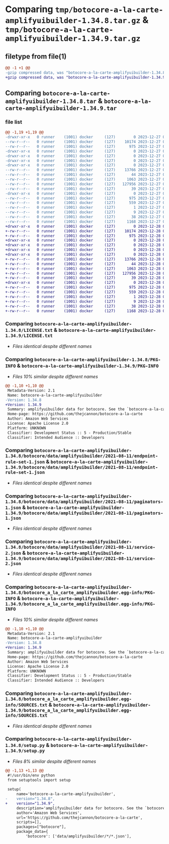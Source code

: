 # Comparing `tmp/botocore-a-la-carte-amplifyuibuilder-1.34.8.tar.gz` & `tmp/botocore-a-la-carte-amplifyuibuilder-1.34.9.tar.gz`

## filetype from file(1)

```diff
@@ -1 +1 @@
-gzip compressed data, was "botocore-a-la-carte-amplifyuibuilder-1.34.8.tar", last modified: Wed Dec 27 01:06:35 2023, max compression
+gzip compressed data, was "botocore-a-la-carte-amplifyuibuilder-1.34.9.tar", last modified: Thu Dec 28 01:06:36 2023, max compression
```

## Comparing `botocore-a-la-carte-amplifyuibuilder-1.34.8.tar` & `botocore-a-la-carte-amplifyuibuilder-1.34.9.tar`

### file list

```diff
@@ -1,19 +1,19 @@
-drwxr-xr-x   0 runner    (1001) docker     (127)        0 2023-12-27 01:06:35.063300 botocore-a-la-carte-amplifyuibuilder-1.34.8/
--rw-r--r--   0 runner    (1001) docker     (127)    10174 2023-12-27 01:06:34.000000 botocore-a-la-carte-amplifyuibuilder-1.34.8/LICENSE.txt
--rw-r--r--   0 runner    (1001) docker     (127)      975 2023-12-27 01:06:35.063300 botocore-a-la-carte-amplifyuibuilder-1.34.8/PKG-INFO
-drwxr-xr-x   0 runner    (1001) docker     (127)        0 2023-12-27 01:06:35.059300 botocore-a-la-carte-amplifyuibuilder-1.34.8/botocore/
-drwxr-xr-x   0 runner    (1001) docker     (127)        0 2023-12-27 01:06:35.059300 botocore-a-la-carte-amplifyuibuilder-1.34.8/botocore/data/
-drwxr-xr-x   0 runner    (1001) docker     (127)        0 2023-12-27 01:06:35.059300 botocore-a-la-carte-amplifyuibuilder-1.34.8/botocore/data/amplifyuibuilder/
-drwxr-xr-x   0 runner    (1001) docker     (127)        0 2023-12-27 01:06:35.063300 botocore-a-la-carte-amplifyuibuilder-1.34.8/botocore/data/amplifyuibuilder/2021-08-11/
--rw-r--r--   0 runner    (1001) docker     (127)    13766 2023-12-27 01:06:28.000000 botocore-a-la-carte-amplifyuibuilder-1.34.8/botocore/data/amplifyuibuilder/2021-08-11/endpoint-rule-set-1.json
--rw-r--r--   0 runner    (1001) docker     (127)       44 2023-12-27 01:06:28.000000 botocore-a-la-carte-amplifyuibuilder-1.34.8/botocore/data/amplifyuibuilder/2021-08-11/examples-1.json
--rw-r--r--   0 runner    (1001) docker     (127)     1063 2023-12-27 01:06:28.000000 botocore-a-la-carte-amplifyuibuilder-1.34.8/botocore/data/amplifyuibuilder/2021-08-11/paginators-1.json
--rw-r--r--   0 runner    (1001) docker     (127)   127956 2023-12-27 01:06:28.000000 botocore-a-la-carte-amplifyuibuilder-1.34.8/botocore/data/amplifyuibuilder/2021-08-11/service-2.json
--rw-r--r--   0 runner    (1001) docker     (127)       39 2023-12-27 01:06:28.000000 botocore-a-la-carte-amplifyuibuilder-1.34.8/botocore/data/amplifyuibuilder/2021-08-11/waiters-2.json
-drwxr-xr-x   0 runner    (1001) docker     (127)        0 2023-12-27 01:06:35.063300 botocore-a-la-carte-amplifyuibuilder-1.34.8/botocore_a_la_carte_amplifyuibuilder.egg-info/
--rw-r--r--   0 runner    (1001) docker     (127)      975 2023-12-27 01:06:35.000000 botocore-a-la-carte-amplifyuibuilder-1.34.8/botocore_a_la_carte_amplifyuibuilder.egg-info/PKG-INFO
--rw-r--r--   0 runner    (1001) docker     (127)      559 2023-12-27 01:06:35.000000 botocore-a-la-carte-amplifyuibuilder-1.34.8/botocore_a_la_carte_amplifyuibuilder.egg-info/SOURCES.txt
--rw-r--r--   0 runner    (1001) docker     (127)        1 2023-12-27 01:06:35.000000 botocore-a-la-carte-amplifyuibuilder-1.34.8/botocore_a_la_carte_amplifyuibuilder.egg-info/dependency_links.txt
--rw-r--r--   0 runner    (1001) docker     (127)        9 2023-12-27 01:06:35.000000 botocore-a-la-carte-amplifyuibuilder-1.34.8/botocore_a_la_carte_amplifyuibuilder.egg-info/top_level.txt
--rw-r--r--   0 runner    (1001) docker     (127)       38 2023-12-27 01:06:35.063300 botocore-a-la-carte-amplifyuibuilder-1.34.8/setup.cfg
--rw-r--r--   0 runner    (1001) docker     (127)     1168 2023-12-27 01:06:34.000000 botocore-a-la-carte-amplifyuibuilder-1.34.8/setup.py
+drwxr-xr-x   0 runner    (1001) docker     (127)        0 2023-12-28 01:06:36.518239 botocore-a-la-carte-amplifyuibuilder-1.34.9/
+-rw-r--r--   0 runner    (1001) docker     (127)    10174 2023-12-28 01:06:36.000000 botocore-a-la-carte-amplifyuibuilder-1.34.9/LICENSE.txt
+-rw-r--r--   0 runner    (1001) docker     (127)      975 2023-12-28 01:06:36.514238 botocore-a-la-carte-amplifyuibuilder-1.34.9/PKG-INFO
+drwxr-xr-x   0 runner    (1001) docker     (127)        0 2023-12-28 01:06:36.514238 botocore-a-la-carte-amplifyuibuilder-1.34.9/botocore/
+drwxr-xr-x   0 runner    (1001) docker     (127)        0 2023-12-28 01:06:36.514238 botocore-a-la-carte-amplifyuibuilder-1.34.9/botocore/data/
+drwxr-xr-x   0 runner    (1001) docker     (127)        0 2023-12-28 01:06:36.514238 botocore-a-la-carte-amplifyuibuilder-1.34.9/botocore/data/amplifyuibuilder/
+drwxr-xr-x   0 runner    (1001) docker     (127)        0 2023-12-28 01:06:36.514238 botocore-a-la-carte-amplifyuibuilder-1.34.9/botocore/data/amplifyuibuilder/2021-08-11/
+-rw-r--r--   0 runner    (1001) docker     (127)    13766 2023-12-28 01:06:26.000000 botocore-a-la-carte-amplifyuibuilder-1.34.9/botocore/data/amplifyuibuilder/2021-08-11/endpoint-rule-set-1.json
+-rw-r--r--   0 runner    (1001) docker     (127)       44 2023-12-28 01:06:26.000000 botocore-a-la-carte-amplifyuibuilder-1.34.9/botocore/data/amplifyuibuilder/2021-08-11/examples-1.json
+-rw-r--r--   0 runner    (1001) docker     (127)     1063 2023-12-28 01:06:26.000000 botocore-a-la-carte-amplifyuibuilder-1.34.9/botocore/data/amplifyuibuilder/2021-08-11/paginators-1.json
+-rw-r--r--   0 runner    (1001) docker     (127)   127956 2023-12-28 01:06:26.000000 botocore-a-la-carte-amplifyuibuilder-1.34.9/botocore/data/amplifyuibuilder/2021-08-11/service-2.json
+-rw-r--r--   0 runner    (1001) docker     (127)       39 2023-12-28 01:06:26.000000 botocore-a-la-carte-amplifyuibuilder-1.34.9/botocore/data/amplifyuibuilder/2021-08-11/waiters-2.json
+drwxr-xr-x   0 runner    (1001) docker     (127)        0 2023-12-28 01:06:36.514238 botocore-a-la-carte-amplifyuibuilder-1.34.9/botocore_a_la_carte_amplifyuibuilder.egg-info/
+-rw-r--r--   0 runner    (1001) docker     (127)      975 2023-12-28 01:06:36.000000 botocore-a-la-carte-amplifyuibuilder-1.34.9/botocore_a_la_carte_amplifyuibuilder.egg-info/PKG-INFO
+-rw-r--r--   0 runner    (1001) docker     (127)      559 2023-12-28 01:06:36.000000 botocore-a-la-carte-amplifyuibuilder-1.34.9/botocore_a_la_carte_amplifyuibuilder.egg-info/SOURCES.txt
+-rw-r--r--   0 runner    (1001) docker     (127)        1 2023-12-28 01:06:36.000000 botocore-a-la-carte-amplifyuibuilder-1.34.9/botocore_a_la_carte_amplifyuibuilder.egg-info/dependency_links.txt
+-rw-r--r--   0 runner    (1001) docker     (127)        9 2023-12-28 01:06:36.000000 botocore-a-la-carte-amplifyuibuilder-1.34.9/botocore_a_la_carte_amplifyuibuilder.egg-info/top_level.txt
+-rw-r--r--   0 runner    (1001) docker     (127)       38 2023-12-28 01:06:36.518239 botocore-a-la-carte-amplifyuibuilder-1.34.9/setup.cfg
+-rw-r--r--   0 runner    (1001) docker     (127)     1168 2023-12-28 01:06:36.000000 botocore-a-la-carte-amplifyuibuilder-1.34.9/setup.py
```

### Comparing `botocore-a-la-carte-amplifyuibuilder-1.34.8/LICENSE.txt` & `botocore-a-la-carte-amplifyuibuilder-1.34.9/LICENSE.txt`

 * *Files identical despite different names*

### Comparing `botocore-a-la-carte-amplifyuibuilder-1.34.8/PKG-INFO` & `botocore-a-la-carte-amplifyuibuilder-1.34.9/PKG-INFO`

 * *Files 10% similar despite different names*

```diff
@@ -1,10 +1,10 @@
 Metadata-Version: 2.1
 Name: botocore-a-la-carte-amplifyuibuilder
-Version: 1.34.8
+Version: 1.34.9
 Summary: amplifyuibuilder data for botocore. See the `botocore-a-la-carte` package for more info.
 Home-page: https://github.com/thejcannon/botocore-a-la-carte
 Author: Amazon Web Services
 License: Apache License 2.0
 Platform: UNKNOWN
 Classifier: Development Status :: 5 - Production/Stable
 Classifier: Intended Audience :: Developers
```

### Comparing `botocore-a-la-carte-amplifyuibuilder-1.34.8/botocore/data/amplifyuibuilder/2021-08-11/endpoint-rule-set-1.json` & `botocore-a-la-carte-amplifyuibuilder-1.34.9/botocore/data/amplifyuibuilder/2021-08-11/endpoint-rule-set-1.json`

 * *Files identical despite different names*

### Comparing `botocore-a-la-carte-amplifyuibuilder-1.34.8/botocore/data/amplifyuibuilder/2021-08-11/paginators-1.json` & `botocore-a-la-carte-amplifyuibuilder-1.34.9/botocore/data/amplifyuibuilder/2021-08-11/paginators-1.json`

 * *Files identical despite different names*

### Comparing `botocore-a-la-carte-amplifyuibuilder-1.34.8/botocore/data/amplifyuibuilder/2021-08-11/service-2.json` & `botocore-a-la-carte-amplifyuibuilder-1.34.9/botocore/data/amplifyuibuilder/2021-08-11/service-2.json`

 * *Files identical despite different names*

### Comparing `botocore-a-la-carte-amplifyuibuilder-1.34.8/botocore_a_la_carte_amplifyuibuilder.egg-info/PKG-INFO` & `botocore-a-la-carte-amplifyuibuilder-1.34.9/botocore_a_la_carte_amplifyuibuilder.egg-info/PKG-INFO`

 * *Files 10% similar despite different names*

```diff
@@ -1,10 +1,10 @@
 Metadata-Version: 2.1
 Name: botocore-a-la-carte-amplifyuibuilder
-Version: 1.34.8
+Version: 1.34.9
 Summary: amplifyuibuilder data for botocore. See the `botocore-a-la-carte` package for more info.
 Home-page: https://github.com/thejcannon/botocore-a-la-carte
 Author: Amazon Web Services
 License: Apache License 2.0
 Platform: UNKNOWN
 Classifier: Development Status :: 5 - Production/Stable
 Classifier: Intended Audience :: Developers
```

### Comparing `botocore-a-la-carte-amplifyuibuilder-1.34.8/botocore_a_la_carte_amplifyuibuilder.egg-info/SOURCES.txt` & `botocore-a-la-carte-amplifyuibuilder-1.34.9/botocore_a_la_carte_amplifyuibuilder.egg-info/SOURCES.txt`

 * *Files identical despite different names*

### Comparing `botocore-a-la-carte-amplifyuibuilder-1.34.8/setup.py` & `botocore-a-la-carte-amplifyuibuilder-1.34.9/setup.py`

 * *Files 8% similar despite different names*

```diff
@@ -1,13 +1,13 @@
 #!/usr/bin/env python
 from setuptools import setup
 
 setup(
     name='botocore-a-la-carte-amplifyuibuilder',
-    version="1.34.8",
+    version="1.34.9",
     description='amplifyuibuilder data for botocore. See the `botocore-a-la-carte` package for more info.',
     author='Amazon Web Services',
     url='https://github.com/thejcannon/botocore-a-la-carte',
     scripts=[],
     packages=["botocore"],
     package_data={
         'botocore': ['data/amplifyuibuilder/*/*.json'],
```

